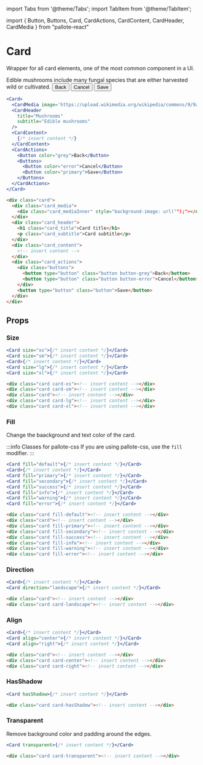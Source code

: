 ---
---
import Tabs from '@theme/Tabs';
import TabItem from '@theme/TabItem';

import { Button, Buttons, Card, CardActions, CardContent, CardHeader, CardMedia } from "pallote-react"

# Card

Wrapper for all card elements, one of the most common component in a UI.

<div class="docs_block">
  <Card>
    <CardMedia image='https://upload.wikimedia.org/wikipedia/commons/9/9a/Chanterelle_Cantharellus_cibarius.jpg' />
    <CardHeader
      title="Mushrooms"
      subtitle="Edible mushrooms"
    />
    <CardContent>Edible mushrooms include many fungal species that are either harvested wild or cultivated.</CardContent>
    <CardActions>
      <Button color="grey">Back</Button>
      <Buttons>
        <Button color="error">Cancel</Button>
        <Button color="primary">Save</Button>
      </Buttons>
    </CardActions>
  </Card>
</div>

<Tabs groupId="package" queryString>
  <TabItem value="react" label="React">

```jsx
<Card>
  <CardMedia image='https://upload.wikimedia.org/wikipedia/commons/9/9a/Chanterelle_Cantharellus_cibarius.jpg' />
  <CardHeader
    title="Mushrooms"
    subtitle="Edible mushrooms"
  />
  <CardContent>
    {/* insert content */}
  </CardContent>
  <CardActions>
    <Button color="grey">Back</Button>
    <Buttons>
      <Button color="error">Cancel</Button>
      <Button color="primary">Save</Button>
    </Buttons>
  </CardActions>
</Card>
```
  </TabItem>
  <TabItem value="css" label="CSS">

```html
<div class="card">
  <div class="card_media">
    <div class="card_mediaInner" style="background-image: url("");"></div>
  </div>  
  <div class="card_header">
    <h1 class="card_title">Card title</h1>
    <p class="card_subtitle">Card subtitle</p>
  </div>
  <div class="card_content">
    <!-- insert content -->
  </div>
  <div class="card_actions">
    <div class="buttons">
      <button type="button" class="button button-grey">Back</button>
      <button type="button" class="button button-error">Cancel</button>
    </div>
    <button type="button" class="button">Save</button>
  </div>
</div>
```
  </TabItem>
</Tabs>

## Props

### Size

<div class="docs_block">
  <Card size="xs"><CardHeader title="XSmall" /></Card>
  <Card size="sm"><CardHeader title="Small" /></Card>
  <Card><CardHeader title="Medium" /></Card>
  <Card size="lg"><CardHeader title="Large" /></Card>
  <Card size="xl"><CardHeader title="XLarge" /></Card>
</div>

<Tabs groupId="package" queryString>
   <TabItem value="react" label="React">
  
```jsx
<Card size="xs">{/* insert content */}</Card>
<Card size="sm">{/* insert content */}</Card>
<Card>{/* insert content */}</Card>
<Card size="lg">{/* insert content */}</Card>
<Card size="xl">{/* insert content */}</Card>
```
  </TabItem>
  <TabItem value="css" label="CSS">

```html
<div class="card card-xs"><!-- insert content --></div>
<div class="card card-sm"><!-- insert content --></div>
<div class="card"><!-- insert content --></div>
<div class="card card-lg"><!-- insert content --></div>
<div class="card card-xl"><!-- insert content --></div>
```
  </TabItem>
</Tabs>

### Fill

Change the baackground and text color of the card.

:::info Classes for pallote-css
If you are using pallote-css, use the `fill` modifier.
:::

<div class="docs_block">
  <Card fill="default"><CardHeader title="Default" /></Card>
  <Card><CardHeader title="Paper" /></Card>
  <Card fill="primary"><CardHeader title="Primary" /></Card>
  <Card fill="secondary"><CardHeader title="Secondary" /></Card>
  <Card fill="success"><CardHeader title="Success" /></Card>
  <Card fill="info"><CardHeader title="Info" /></Card>
  <Card fill="warning"><CardHeader title="Warning" /></Card>
  <Card fill="error"><CardHeader title="Error" /></Card>
</div>

<Tabs groupId="package" queryString>
   <TabItem value="react" label="React">
  
```jsx
<Card fill="default">{/* insert content */}</Card>
<Card>{/* insert content */}</Card>
<Card fill="primary">{/* insert content */}</Card>
<Card fill="secondary">{/* insert content */}</Card>
<Card fill="success">{/* insert content */}</Card>
<Card fill="info">{/* insert content */}</Card>
<Card fill="warning">{/* insert content */}</Card>
<Card fill="error">{/* insert content */}</Card>
```
  </TabItem>
  <TabItem value="css" label="CSS">

```html
<div class="card fill-default"><!-- insert content --></div>
<div class="card"><!-- insert content --></div>
<div class="card fill-primary"><!-- insert content --></div>
<div class="card fill-secondary"><!-- insert content --></div>
<div class="card fill-success"><!-- insert content --></div>
<div class="card fill-info"><!-- insert content --></div>
<div class="card fill-warning"><!-- insert content --></div>
<div class="card fill-error"><!-- insert content --></div>
```
  </TabItem>
</Tabs>

### Direction

<div class="docs_block">
  <Card>
    <CardMedia image='https://upload.wikimedia.org/wikipedia/commons/9/9a/Chanterelle_Cantharellus_cibarius.jpg' />
    <CardHeader title="Portrait" />
  </Card>
  <Card direction="landscape">
    <CardMedia width={100} height={100} image='https://upload.wikimedia.org/wikipedia/commons/9/9a/Chanterelle_Cantharellus_cibarius.jpg' />
    <CardHeader title="Landscape" />
  </Card>
</div>

<Tabs groupId="package" queryString>
   <TabItem value="react" label="React">
  
```jsx
<Card>{/* insert content */}</Card>
<Card direction="landscape">{/* insert content */}</Card>
```
  </TabItem>
  <TabItem value="css" label="CSS">

```html
<div class="card"><!-- insert content --></div>
<div class="card card-landscape"><!-- insert content --></div>
```
  </TabItem>
</Tabs>

### Align

<div class="docs_block">
  <Card><CardHeader title="Left" /></Card>
  <Card align="center"><CardHeader title="Center" /></Card>
  <Card align="right"><CardHeader title="Right" /></Card>
</div>

<Tabs groupId="package" queryString>
   <TabItem value="react" label="React">
  
```jsx
<Card>{/* insert content */}</Card>
<Card align="center">{/* insert content */}</Card>
<Card align="right">{/* insert content */}</Card>
```
  </TabItem>
  <TabItem value="css" label="CSS">

```html
<div class="card"><!-- insert content --></div>
<div class="card card-center"><!-- insert content --></div>
<div class="card card-right"><!-- insert content --></div>
```
  </TabItem>
</Tabs>

### HasShadow

<div class="docs_block">
  <Card hasShadow><CardHeader title="HasShadow" /></Card>
</div>

<Tabs groupId="package" queryString>
   <TabItem value="react" label="React">
  
```jsx
<Card hasShadow>{/* insert content */}</Card>
```
  </TabItem>
  <TabItem value="css" label="CSS">

```html
<div class="card card-hasShadow"><!-- insert content --></div>
```
  </TabItem>
</Tabs>

### Transparent

Remove background color and padding around the edges.

<div class="docs_block">
  <Card transparent><CardHeader title="Transparent" /></Card>
</div>

<Tabs groupId="package" queryString>
   <TabItem value="react" label="React">
  
```jsx
<Card transparent>{/* insert content */}</Card>
```
  </TabItem>
  <TabItem value="css" label="CSS">

```html
<div class="card card-transparent"><!-- insert content --></div>
```
  </TabItem>
</Tabs>
